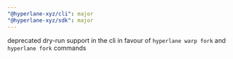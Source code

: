 ```yaml
---
"@hyperlane-xyz/cli": major
"@hyperlane-xyz/sdk": major
---
```


deprecated dry-run support in the cli in favour of `hyperlane warp fork` and `hyperlane fork` commands
